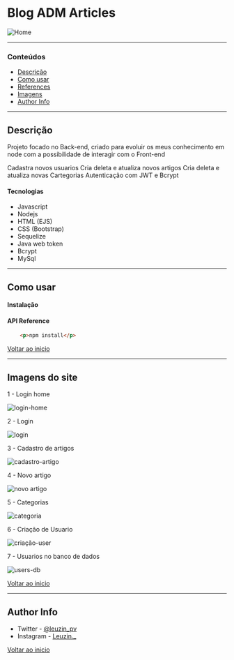 # Blog ADM Articles

![Home](https://user-images.githubusercontent.com/97266637/182468649-ae248665-aeda-4899-b546-a48a2b103beb.png)


---

### Conteúdos

- [Descrição](#descrição)
- [Como usar](#como-usar)
- [References](#references)
- [Imagens](#imagens-do-site)
- [Author Info](#author-info)

---

## Descrição

Projeto focado no Back-end, criado para evoluir os meus conhecimento em node com a possibilidade de interagir com o Front-end

Cadastra novos usuarios
Cria deleta e atualiza novos artigos
Cria deleta e atualiza novas Cartegorias
Autenticação com JWT e Bcrypt


#### Tecnologias

- Javascript
- Nodejs
- HTML (EJS)
- CSS (Bootstrap)
- Sequelize
- Java web token
- Bcrypt
- MySql

---

## Como usar

#### Instalação



#### API Reference

```html
    <p>npm install</p>
```
[Voltar ao inicio](#blog-adm-articles)

---

## Imagens do site

1 - Login home

![login-home](https://user-images.githubusercontent.com/97266637/182470021-10ac3d51-3a22-4454-8dc4-8a1d8e0e8d88.png)

2 - Login

![login](https://user-images.githubusercontent.com/97266637/182470049-983e65a7-9f81-4ddd-a8d6-0ae252179ac7.png)

3 - Cadastro de artigos

![cadastro-artigo](https://user-images.githubusercontent.com/97266637/182470148-97509e7e-3200-432d-b789-b2f384725af6.png)

4 - Novo artigo

![novo artigo](https://user-images.githubusercontent.com/97266637/182470175-7ec1a918-41ec-4118-a402-152cc76691e2.png)

5 - Categorias

![categoria](https://user-images.githubusercontent.com/97266637/182470233-441cc735-6083-45a4-80e6-b2d9b66efe8a.png)

6 - Criação de Usuario

![criação-user](https://user-images.githubusercontent.com/97266637/182470262-e1549ed0-bb3d-4062-989d-6c1f3c09d34f.png)

7 - Usuarios no banco de dados

![users-db](https://user-images.githubusercontent.com/97266637/182470327-07cf1c6a-bf9f-4195-834f-d73668598f5e.png)


[Voltar ao inicio](#blog-adm-articles)

---

## Author Info

- Twitter - [@leuzin_pv](https://twitter.com/leuzin_pv)
- Instagram - [Leuzin._](https://www.instagram.com/leuzin._/)

[Voltar ao inicio](#blog-adm-articles)
